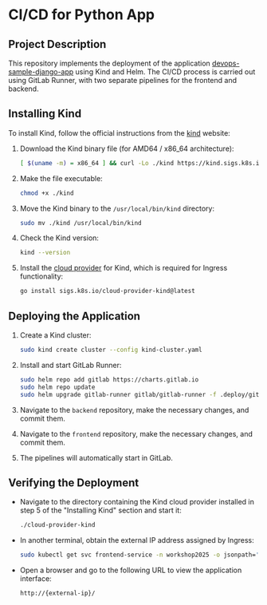 # CI/CD for Python App

## Project Description
This repository implements the deployment of the application [devops-sample-django-app](https://github.com/simbirsoft/devops-sample-django-app) using Kind and Helm. The CI/CD process is carried out using GitLab Runner, with two separate pipelines for the frontend and backend.

## Installing Kind

To install Kind, follow the official instructions from the [kind](https://kind.sigs.k8s.io/docs/user/quick-start/#installing-from-release-binaries) website:

1. Download the Kind binary file (for AMD64 / x86_64 architecture):

   ```sh
   [ $(uname -m) = x86_64 ] && curl -Lo ./kind https://kind.sigs.k8s.io/dl/v0.26.0/kind-linux-amd64
   ```

2. Make the file executable:

   ```sh
   chmod +x ./kind
   ```

3. Move the Kind binary to the `/usr/local/bin/kind` directory:

   ```sh
   sudo mv ./kind /usr/local/bin/kind
   ```

4. Check the Kind version:

   ```sh
   kind --version
   ```

5. Install the [cloud provider](https://github.com/kubernetes-sigs/cloud-provider-kind/tree/main) for Kind, which is required for Ingress functionality:

   ```sh
   go install sigs.k8s.io/cloud-provider-kind@latest
   ```

## Deploying the Application

1. Create a Kind cluster:

   ```sh
   sudo kind create cluster --config kind-cluster.yaml
   ```

2. Install and start GitLab Runner:

   ```sh
   sudo helm repo add gitlab https://charts.gitlab.io
   sudo helm repo update
   sudo helm upgrade gitlab-runner gitlab/gitlab-runner -f .deploy/gitlab-runner/gitlab-runner.yaml -n gitlab-runner --install --create-namespace
   ```

3. Navigate to the `backend` repository, make the necessary changes, and commit them.

4. Navigate to the `frontend` repository, make the necessary changes, and commit them.

5. The pipelines will automatically start in GitLab.

## Verifying the Deployment

* Navigate to the directory containing the Kind cloud provider installed in step 5 of the "Installing Kind" section and start it:

   ```sh
   ./cloud-provider-kind
   ```

* In another terminal, obtain the external IP address assigned by Ingress:

   ```sh
   sudo kubectl get svc frontend-service -n workshop2025 -o jsonpath='{.status.loadBalancer.ingress[0].ip}'
   ```

* Open a browser and go to the following URL to view the application interface:

   ```
   http://{external-ip}/
   ```

